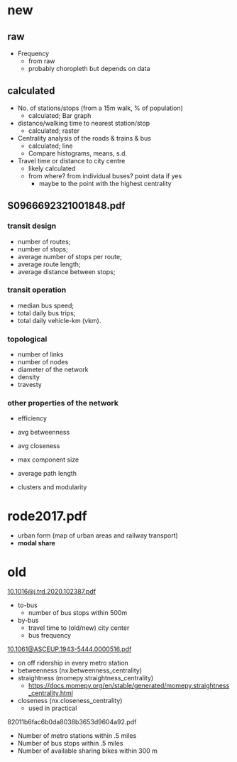 # new
## raw
- Frequency 
    - from raw
    - probably choropleth but depends on data
## calculated
- No. of stations/stops (from a 15m walk, % of population)
    - calculated; Bar graph
- distance/walking time to nearest station/stop
    - calculated; raster
- Centrality analysis of the roads & trains & bus
    - calculated; line
    - Compare histograms, means, s.d. 
- Travel time or distance to city centre
    - likely calculated
    - from where? from individual buses? point data if yes
        - maybe to the point with the highest centrality

## S0966692321001848.pdf
### transit design
- number of routes;
- number of stops;
- average number of stops per route;
- average route length;
- average distance between stops;
### transit operation
- median bus speed;
- total daily bus trips;
- total daily vehicle-km (vkm).

### topological
- number of links
- number of nodes
- diameter of the network
- density
- travesty

### other properties of the network
- efficiency
- avg betweenness
- avg closeness
- max component size
- average path length

- clusters and modularity

# rode2017.pdf
- urban form (map of urban areas and railway transport)
- **modal share**

# old
10.1016@j.trd.2020.102387.pdf
- to-bus
    - number of bus stops within 500m
- by-bus
    - travel time to (old/new) city center
    - bus frequency

10.1061@ASCEUP.1943-5444.0000516.pdf
- on off ridership in every metro station
- betweenness (nx.betweenness_centrality)
- straightness (momepy.straightness_centrality)
    - https://docs.momepy.org/en/stable/generated/momepy.straightness_centrality.html
- closeness (nx.closeness_centrality)
    - used in practical

82011b6fac6b0da8038b3653d9604a92.pdf
- Number of metro stations within .5 miles
- Number of bus stops within .5 miles
- Number of available sharing bikes within 300 m

